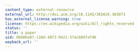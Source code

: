 ```yaml
---
content_type: external-resource
external_url: http://doi.acm.org/10.1145/365024.365073
has_external_license_warning: true
license: https://en.wikipedia.org/wiki/All_rights_reserved
status: ''
title: a paper
uid: 06606a87-110d-48f3-9421-57ac60d7afd6
wayback_url: ''
---
```

